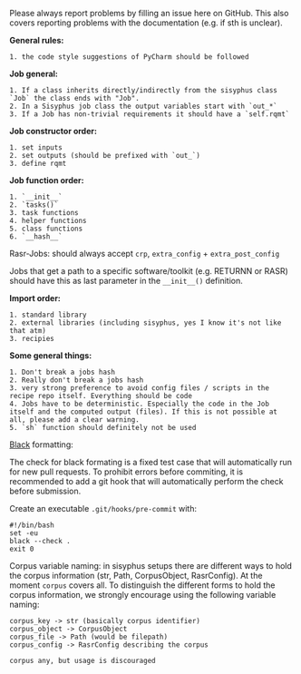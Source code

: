 Please always report problems by filling an issue here on GitHub. This also covers reporting problems with the documentation (e.g. if sth is unclear).

**General rules:** 

    1. the code style suggestions of PyCharm should be followed

**Job general:** 

    1. If a class inherits directly/indirectly from the sisyphus class `Job` the class ends with "Job".
    2. In a Sisyphus job class the output variables start with `out_*`
    3. If a Job has non-trivial requirements it should have a `self.rqmt`

**Job constructor order:** 

    1. set inputs
    2. set outputs (should be prefixed with `out_`)
    3. define rqmt

**Job function order:** 

    1. `__init__`
    2. `tasks()`
    3. task functions
    4. helper functions
    5. class functions
    6. `__hash__`

Rasr-Jobs:
should always accept `crp`, `extra_config` + `extra_post_config`

Jobs that get a path to a specific software/toolkit (e.g. RETURNN or RASR) should have this
as last parameter in the `__init__()` definition.

**Import order:** 

    1. standard library
    2. external libraries (including sisyphus, yes I know it's not like that atm)
    3. recipies

**Some general things:**

    1. Don't break a jobs hash
    2. Really don't break a jobs hash
    3. very strong preference to avoid config files / scripts in the recipe repo itself. Everything should be code
    4. Jobs have to be deterministic. Especially the code in the Job itself and the computed output (files). If this is not possible at all, please add a clear warning.
    5. `sh` function should definitely not be used

[Black](https://github.com/psf/black) formatting:

The check for black formating is a fixed test case that will automatically run for new pull requests.
To prohibit errors before commiting,
it is recommended to add a git hook that will automatically perform the check before submission.

Create an executable `.git/hooks/pre-commit` with:

    #!/bin/bash
    set -eu
    black --check .
    exit 0

Corpus variable naming: in sisyphus setups there are different ways to hold the corpus information (str, Path, CorpusObject, RasrConfig). At the moment `corpus` covers all. To distinguish the different forms to hold the corpus information, we strongly encourage using the following variable naming:

    corpus_key -> str (basically corpus identifier)
    corpus_object -> CorpusObject
    corpus_file -> Path (would be filepath)
    corpus_config -> RasrConfig describing the corpus

    corpus any, but usage is discouraged
